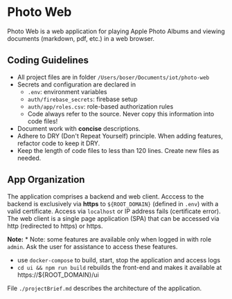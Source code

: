 # Photo Web

Photo Web is a web application for playing Apple Photo Albums and viewing documents (markdown, pdf, etc.) in a web browser.

## Coding Guidelines

* All project files are in folder `/Users/boser/Documents/iot/photo-web`
* Secrets and configuration are declared in
  * `.env`: environment variables
  * `auth/firebase_secrets`: firebase setup
  * `auth/app/roles.csv`: role-based authorization rules
  * Code always refer to the source. Never copy this information into code files!
* Document work with **concise** descriptions.
* Adhere to DRY (Don't Repeat Yourself) principle. When adding features, refactor code to keep it DRY.
* Keep the length of code files to less than 120 lines. Create new files as needed.


## App Organization

The application comprises a backend and web client. Acccess to the backend  is exclusively via **https** to `${ROOT_DOMAIN}` (defined in `.env`) with a valid certificate. Access via `localhost` or IP address fails (certificate error). The web client is a single page application (SPA) that can be accessed via http (redirected to https) or https.

**Note:** * Note: some features are available only when logged in with role `admin`. Ask the user for assistance to access these features.

* use `docker-compose` to build, start, stop the application and access logs
* `cd ui && npm run build` rebuilds the front-end and makes it available at https://${ROOT_DOMAIN}/ui

File `./projectBrief.md` describes the architecture of the application.
